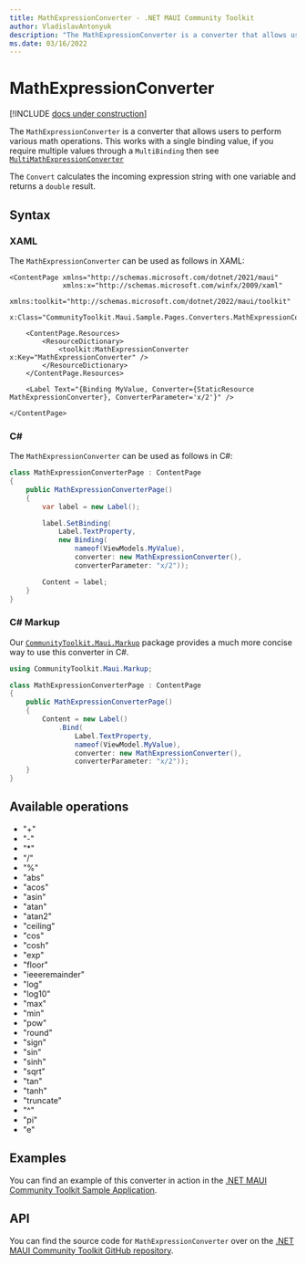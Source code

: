 ```yaml
---
title: MathExpressionConverter - .NET MAUI Community Toolkit
author: VladislavAntonyuk
description: "The MathExpressionConverter is a converter that allows users to perform various math operations."
ms.date: 03/16/2022
---
```


# MathExpressionConverter

[!INCLUDE [docs under construction](../includes/preview-note.md)]

The `MathExpressionConverter` is a converter that allows users to perform various math operations. This works with a single binding value, if you require multiple values through a `MultiBinding` then see [`MultiMathExpressionConverter`](multi-math-expression-converter.md)

The `Convert` calculates the incoming expression string with one variable and returns a `double` result.

## Syntax

### XAML

The `MathExpressionConverter` can be used as follows in XAML:

```xaml
<ContentPage xmlns="http://schemas.microsoft.com/dotnet/2021/maui"
             xmlns:x="http://schemas.microsoft.com/winfx/2009/xaml"
             xmlns:toolkit="http://schemas.microsoft.com/dotnet/2022/maui/toolkit"
             x:Class="CommunityToolkit.Maui.Sample.Pages.Converters.MathExpressionConverterPage">

    <ContentPage.Resources>
        <ResourceDictionary>
            <toolkit:MathExpressionConverter x:Key="MathExpressionConverter" />
        </ResourceDictionary>
    </ContentPage.Resources>

    <Label Text="{Binding MyValue, Converter={StaticResource MathExpressionConverter}, ConverterParameter='x/2'}" />

</ContentPage>
```

### C#

The `MathExpressionConverter` can be used as follows in C#:

```csharp
class MathExpressionConverterPage : ContentPage
{
    public MathExpressionConverterPage()
    {
        var label = new Label();

		label.SetBinding(
			Label.TextProperty,
			new Binding(
				nameof(ViewModels.MyValue),
				converter: new MathExpressionConverter(),
                converterParameter: "x/2"));

		Content = label;
    }
}
```

### C# Markup

Our [`CommunityToolkit.Maui.Markup`](../markup/markup.md) package provides a much more concise way to use this converter in C#.

```csharp
using CommunityToolkit.Maui.Markup;

class MathExpressionConverterPage : ContentPage
{
    public MathExpressionConverterPage()
    {
        Content = new Label()
            .Bind(
                Label.TextProperty,
                nameof(ViewModel.MyValue),
                converter: new MathExpressionConverter(),
                converterParameter: "x/2"));
    }
}
```

## Available operations

- "+"
- "-"
- "*"
- "/"
- "%"
- "abs"
- "acos"
- "asin"
- "atan"
- "atan2"
- "ceiling"
- "cos"
- "cosh"
- "exp"
- "floor"
- "ieeeremainder"
- "log"
- "log10"
- "max"
- "min"
- "pow"
- "round"
- "sign"
- "sin"
- "sinh"
- "sqrt"
- "tan"
- "tanh"
- "truncate"
- "^"
- "pi"
- "e"

## Examples

You can find an example of this converter in action in the [.NET MAUI Community Toolkit Sample Application](https://github.com/CommunityToolkit/Maui/blob/main/samples/CommunityToolkit.Maui.Sample/Pages/Converters/MathExpressionConverterPage.xaml).

## API

You can find the source code for `MathExpressionConverter` over on the [.NET MAUI Community Toolkit GitHub repository](https://github.com/CommunityToolkit/Maui/blob/main/src/CommunityToolkit.Maui/Converters/MathExpressionConverter/MathExpressionConverter.shared.cs).
